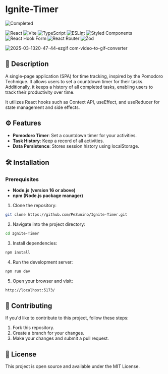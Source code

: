 # Ignite-Timer

![Completed](https://img.shields.io/badge/status-completed-brightgreen)

![React](https://img.shields.io/badge/react-%2320232a.svg?style=for-the-badge&logo=react&logoColor=%2361DAFB)
![Vite](https://img.shields.io/badge/vite-%23646CFF.svg?style=for-the-badge&logo=vite&logoColor=white)
![TypeScript](https://img.shields.io/badge/typescript-%23007ACC.svg?style=for-the-badge&logo=typescript&logoColor=white)
![ESLint](https://img.shields.io/badge/ESLint-4B3263?style=for-the-badge&logo=eslint&logoColor=white)
![Styled Components](https://img.shields.io/badge/styled--components-DB7093?style=for-the-badge&logo=styled-components&logoColor=white)
![React Hook Form](https://img.shields.io/badge/React%20Hook%20Form-%23EC5990.svg?style=for-the-badge&logo=reacthookform&logoColor=white)
![React Router](https://img.shields.io/badge/React_Router-CA4245?style=for-the-badge&logo=react-router&logoColor=white)
![Zod](https://img.shields.io/badge/zod-%233068b7.svg?style=for-the-badge&logo=zod&logoColor=white)

![2025-03-1320-47-44-ezgif com-video-to-gif-converter](https://github.com/user-attachments/assets/02da6fe5-237b-46dc-860c-0929d2e860c6)

## 📜 Description

A single-page application (SPA) for time tracking, inspired by the Pomodoro Technique. It allows users to set a countdown timer for their tasks.
Additionally, it keeps a history of all completed tasks, enabling users to track their productivity over time.

It utilizes React hooks such as Context API, useEffect, and useReducer for state management and side effects.

## ⚙️ Features

- **Pomodoro Timer**: Set a countdown timer for your activities.
- **Task History**: Keep a record of all activities. 
- **Data Persistence**: Stores session history using localStorage.  

## 🛠️ Installation

### Prerequisites

- **Node.js (version 16 or above)**
- **npm (Node.js package manager)**

1. Clone the repository:

```bash
git clone https://github.com/PeZunino/Ignite-Timer.git
```
2. Navigate into the project directory:

```bash
cd Ignite-Timer
```
3. Install dependencies:

```bash
npm install
```
4. Run the development server:

```bash
npm run dev
```
5. Open your browser and visit:

```bash
http://localhost:5173/
```
## 🤝 Contributing

If you'd like to contribute to this project, follow these steps:

1. Fork this repository.
2. Create a branch for your changes.
3. Make your changes and submit a pull request.

## 📄 License

This project is open source and available under the MIT License.
